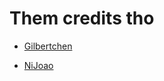 Them credits tho
================

- [Gilbertchen](https://github.com/gilbertchen)

- [NiJoao](https://github.com/NiJoao)

